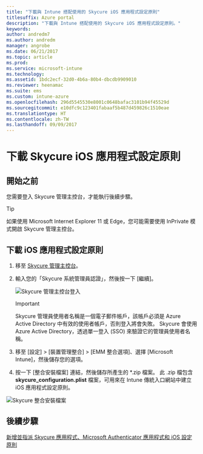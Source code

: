 ```yaml
---
title: "下載與 Intune 搭配使用的 Skycure iOS 應用程式設定原則"
titlesuffix: Azure portal
description: "下載與 Intune 搭配使用的 Skycure iOS 應用程式設定原則。"
keywords: 
author: andredm7
ms.author: andredm
manager: angrobe
ms.date: 06/21/2017
ms.topic: article
ms.prod: 
ms.service: microsoft-intune
ms.technology: 
ms.assetid: 1bdc2ecf-32d0-4b6a-80b4-dbcdb9909010
ms.reviewer: heenamac
ms.suite: ems
ms.custom: intune-azure
ms.openlocfilehash: 296d5545530e8001c0648bafac3101b94f45529d
ms.sourcegitcommit: e10dfc9c123401fabaaf5b487d459826c1510eae
ms.translationtype: HT
ms.contentlocale: zh-TW
ms.lasthandoff: 09/09/2017
---
```

# <a name="download-skycure-ios-app-configuration-policy"></a>下載 Skycure iOS 應用程式設定原則

## <a name="before-you-begin"></a>開始之前

您需要登入 Skycure 管理主控台，才能執行後續步驟。

> [!TIP] 
> 如果使用 Microsoft Internet Explorer 11 或 Edge，您可能需要使用 InPrivate 模式開啟 Skycure 管理主控台。

## <a name="to-download-the-ios-app-configuration-policy"></a>下載 iOS 應用程式設定原則

1.  移至 [Skycure 管理主控台](https://aad.skycure.com)。

2.  輸入您的「Skycure 系統管理員認證」，然後按一下 [繼續]。

    ![Skycure 管理主控台登入](./media/skycure-ios-app-1.png)

    > [!IMPORTANT] 
    > Skycure 管理員使用者名稱是一個電子郵件帳戶，該帳戶必須是 Azure Active Directory 中有效的使用者帳戶，否則登入將會失敗。 Skycure 會使用 Azure Active Directory，透過單一登入 (SSO) 來驗證它的管理員使用者名稱。

3.  移至 [設定] &gt; [裝置管理整合] &gt; [EMM 整合選項]、選擇 [Microsoft Intune]，然後儲存您的選項。

4.  按一下 [整合安裝檔案] 連結，然後儲存所產生的 \*.zip 檔案。 此 .zip 檔包含 **skycure\_configuration.plist** 檔案，可用來在 Intune 傳統入口網站中建立 iOS 應用程式設定原則。

![Skycure 整合安裝檔案](./media/skycure-ios-app-2.png)

## <a name="next-steps"></a>後續步驟

[新增並指派 Skycure 應用程式、Microsoft Authenticator 應用程式和 iOS 設定原則](mtd-apps-ios-app-configuration-policy-add-assign.md)

